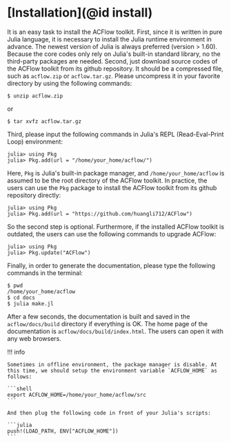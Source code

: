 # [Installation](@id install)

It is an easy task to install the ACFlow toolkit. First, since it is written in pure Julia language, it is necessary to install the Julia runtime environment in advance. The newest version of Julia is always preferred (version > 1.60). Because the core codes only rely on Julia's built-in standard library, no the third-party packages are needed. Second, just download source codes of the ACFlow toolkit from its github repository. It should be a compressed file, such as `acflow.zip` or `acflow.tar.gz`. Please uncompress it in your favorite directory by using the following commands:

```shell
$ unzip acflow.zip
```
or

```shell
$ tar xvfz acflow.tar.gz
```

Third, please input the following commands in Julia's REPL (Read-Eval-Print Loop) environment:

```julia-repl
julia> using Pkg
julia> Pkg.add(url = "/home/your_home/acflow/")
```

Here, `Pkg` is Julia's built-in package manager, and `/home/your_home/acflow` is assumed to be the root directory of the ACFlow toolkit. In practice, the users can use the `Pkg` package to install the ACFlow toolkit from its github repository directly:

```julia-repl
julia> using Pkg
julia> Pkg.add(url = "https://github.com/huangli712/ACFlow")
```

So the second step is optional. Furthermore, if the installed ACFlow toolkit is outdated, the users can use the following commands to upgrade ACFlow:

```julia-repl
julia> using Pkg
julia> Pkg.update("ACFlow")
```

Finally, in order to generate the documentation, please type the following commands in the terminal:

```shell
$ pwd
/home/your_home/acflow
$ cd docs
$ julia make.jl
```

After a few seconds, the documentation is built and saved in the `acflow/docs/build` directory if everything is OK. The home page of the documentation is `acflow/docs/build/index.html`. The users can open it with any web browsers.

!!! info

    Sometimes in offline environment, the package manager is disable. At this time, we should setup the environment variable `ACFLOW_HOME` as follows:

    ```shell
    export ACFLOW_HOME=/home/your_home/acflow/src
    ```

    And then plug the following code in front of your Julia's scripts:

    ```julia
    push!(LOAD_PATH, ENV["ACFLOW_HOME"])
    ```